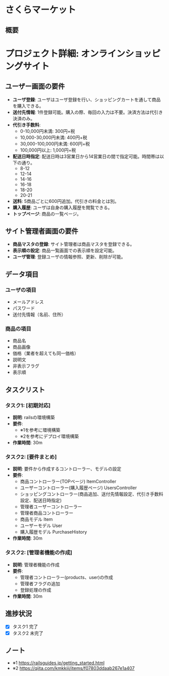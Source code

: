 # さくらマーケット

## 概要
# プロジェクト詳細: オンラインショッピングサイト

## ユーザー画面の要件

- **ユーザ登録**: ユーザはユーザ登録を行い、ショッピングカートを通して商品を購入できる。
- **送付先情報**: 1件登録可能。購入の際、毎回の入力は不要。決済方法は代引き決済のみ。
- **代引き手数料**:
  - 0-10,000円未満: 300円+税
  - 10,000-30,000円未満: 400円+税
  - 30,000-100,000円未満: 600円+税
  - 100,000円以上: 1,000円+税
- **配送日時指定**: 配送日時は3営業日から14営業日の間で指定可能。時間帯は以下の通り。
  - 8-12
  - 12-14
  - 14-16
  - 16-18
  - 18-20
  - 20-21
- **送料**: 5商品ごとに600円追加。代引きの料金とは別。
- **購入履歴**: ユーザは自身の購入履歴を閲覧できる。
- **トップページ**: 商品の一覧ページ。

## サイト管理者画面の要件

- **商品マスタの登録**: サイト管理者は商品マスタを登録できる。
- **表示順の設定**: 商品一覧画面での表示順を設定可能。
- **ユーザ管理**: 登録ユーザの情報参照、更新、削除が可能。

## データ項目

### ユーザの項目
- メールアドレス
- パスワード
- 送付先情報（名前、住所）

### 商品の項目
- 商品名
- 商品画像
- 価格（業者を超えても同一価格）
- 説明文
- 非表示フラグ
- 表示順
## タスクリスト

### タスク1: [初期対応]
- **説明**: railsの環境構築
- **要件**: 
  - ※1を参考に環境構築
  - ※2を参考にデプロイ環境構築
- **作業時間**: 30m


### タスク2: [要件まとめ]
- **説明**: 要件から作成するコントローラー、モデルの設定
- **要件**: 
  - 商品コントローラー(TOPページ) ItemController
  - ユーザーコントローラー(購入履歴ページ) UsersController
  - ショッピングコントローラー(商品追加、送付先情報設定、代引き手数料設定、配送日時指定)
  - 管理者ユーザーコントローラー
  - 管理者商品コントローラー
  - 商品モデル Item
  - ユーザーモデル User
  - 購入履歴モデル PurchaseHistory
- **作業時間**: 30m

### タスク2: [管理者機能の作成]
- **説明**: 管理者機能の作成
- **要件**: 
  - 管理者コントローラー(products、user)の作成
  - 管理者フラグの追加
  - 登録処理の作成
- **作業時間**: 30m

## 進捗状況
- [x] タスク1 完了
- [x] タスク2 未完了

## ノート
- ※1 https://railsguides.jp/getting_started.html
- ※2 https://qiita.com/kmkkiii/items/f07803ddaab267e1a407
